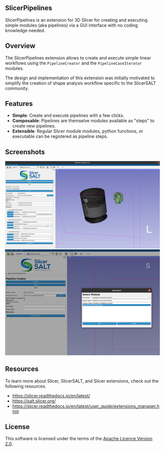 SlicerPipelines
---------------

SlicerPipelines is an extension for 3D Slicer for creating and executing simple modules (aka pipelines) via a GUI interface with no coding knowledge needed.


## Overview

The SlicerPipelines extension allows to create and execute simple linear workflows using the `PipelineCreator` and the `PipelineCaseIterator` modules.

The design and implementation of this extension was initially motivated to simplify the creation of shape analysis workflow specific to the SlicerSALT community.

## Features

* **Simple**: Create and execute pipelines with a few clicks.
* **Composable**: Pipelines are themselve modules available as "steps" to create new pipelines.
* **Extensible**: Regular Slicer module modules, python functions, or executable can be registered as pipeline steps.


## Screenshots

![PipelineCreator module](Screenshots/1.png)
![Select Module pop up](Screenshots/2.png)

## Resources

To learn more about Slicer, SlicerSALT, and Slicer extensions, check out the following resources.

 - https://slicer.readthedocs.io/en/latest/
 - https://salt.slicer.org/
 - https://slicer.readthedocs.io/en/latest/user_guide/extensions_manager.html

## License

This software is licensed under the terms of the [Apache Licence Version 2.0](LICENSE).

